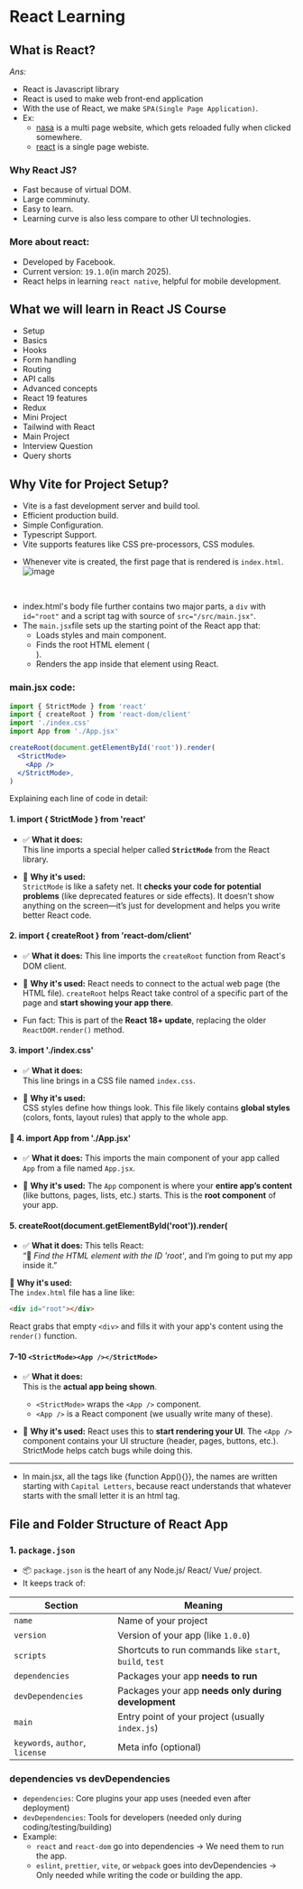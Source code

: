 # React Learning

## What is React?

_Ans:_
- React is Javascript library
- React is used to make web front-end application
- With the use of React, we make `SPA(Single Page Application)`.
- Ex:
  - [nasa](https://nasa.gov) is a multi page website, which gets reloaded fully when clicked somewhere.
  - [react](https://react.dev) is a single page webiste.

### Why React JS?
* Fast because of virtual DOM.
* Large comminuty.
* Easy to learn.
* Learning curve is also less compare to other UI technologies.

### More about react:
- Developed by Facebook.
- Current version: `19.1.0`(in march 2025).
- React helps in learning `react native`, helpful for mobile development.


## What we will learn in React JS Course
* Setup
* Basics
* Hooks
* Form handling
* Routing
* API calls
* Advanced concepts
* React 19 features
* Redux
* Mini Project
* Tailwind with React
* Main Project
* Interview Question
* Query shorts


## Why Vite for Project Setup?
- Vite is a fast development server and build tool.
- Efficient production build.
- Simple Configuration.
- Typescript Support.
- Vite supports features like CSS pre-processors, CSS modules.


* Whenever vite is created, the first page that is rendered is `index.html`.
![image](https://github.com/user-attachments/assets/d1102f7c-1ef2-472e-941c-c4c192e14cab)
<br>

* index.html's body file further contains two major parts, a `div` with `id="root"` and a script tag with source of `src="/src/main.jsx"`.
* The `main.jsx`file sets up the starting point of the React app that:
  - Loads styles and main component.
  - Finds the root HTML element (<div id="root">).
  - Renders the app inside that element using React.

### main.jsx code:
```jsx
import { StrictMode } from 'react'
import { createRoot } from 'react-dom/client'
import './index.css'
import App from './App.jsx'

createRoot(document.getElementById('root')).render(
  <StrictMode>
    <App />
  </StrictMode>,
)
```

Explaining each line of code in detail:

#### 1. import { StrictMode } from 'react'

* ✅ **What it does:**  
This line imports a special helper called **`StrictMode`** from the React library.

* 🧠 **Why it's used:**  
`StrictMode` is like a safety net. It **checks your code for potential problems** (like deprecated features or side effects). It doesn’t show anything on the screen—it’s just for development and helps you write better React code.

#### 2. import { createRoot } from 'react-dom/client'

* ✅ **What it does:**
This line imports the `createRoot` function from React's DOM client.

* 🧠 **Why it's used:**
React needs to connect to the actual web page (the HTML file). `createRoot` helps React take control of a specific part of the page and **start showing your app there**.

* Fun fact: This is part of the **React 18+ update**, replacing the older `ReactDOM.render()` method.

#### 3. import './index.css'
* ✅ **What it does:**  
This line brings in a CSS file named `index.css`.

* 🧠 **Why it's used:**  
CSS styles define how things look. This file likely contains **global styles** (colors, fonts, layout rules) that apply to the whole app.

#### 🔴 4. import App from './App.jsx'
* ✅ **What it does:**
This imports the main component of your app called `App` from a file named `App.jsx`.

* 🧠 **Why it's used:**
The `App` component is where your **entire app’s content** (like buttons, pages, lists, etc.) starts. This is the **root component** of your app.

#### 5. createRoot(document.getElementById('root')).render(
* ✅ **What it does:** This tells React:  
“🎯 *Find the HTML element with the ID 'root'*, and I’m going to put my app inside it.”

🧠 **Why it's used:**  
The `index.html` file has a line like:
```html
<div id="root"></div>
````

React grabs that empty `<div>` and fills it with your app's content using the `render()` function.
#### 7-10 ``<StrictMode><App /></StrictMode>``
* ✅ **What it does:**  
This is the **actual app being shown**.

  * `<StrictMode>` wraps the `<App />` component.
  * `<App />` is a React component (we usually write many of these).

* 🧠 **Why it's used:**
React uses this to **start rendering your UI**. The `<App />` component contains your UI structure (header, pages, buttons, etc.).
StrictMode helps catch bugs while doing this.

****
* In main.jsx, all the tags like {function App(){}}, the names are written starting with `Capital Letters`, because react understands that whatever starts with the small letter it is an html tag.

## File and Folder Structure of React App

### 1. `package.json`
- 📦 `package.json` is the heart of any Node.js/ React/ Vue/ project.
- It keeps track of:

| Section                         | Meaning                                                 |
| ------------------------------- | ------------------------------------------------------- |
| `name`                          | Name of your project                                    |
| `version`                       | Version of your app (like `1.0.0`)                      |
| `scripts`                       | Shortcuts to run commands like `start`, `build`, `test` |
| `dependencies`                  | Packages your app **needs to run**                      |
| `devDependencies`               | Packages your app **needs only during development**     |
| `main`                          | Entry point of your project (usually `index.js`)        |
| `keywords`, `author`, `license` | Meta info (optional)                                    |


### dependencies vs devDependencies
* `dependencies`: Core plugins your app uses (needed even after deployment)
* `devDependencies`: Tools for developers (needed only during coding/testing/building)
* Example:
  * `react` and `react-dom` go into dependencies → We need them to run the app.
  * `eslint`, `prettier`, `vite`, or `webpack` goes into devDependencies → Only needed while writing the code or building the app.














